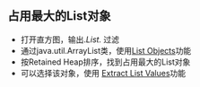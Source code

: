 ## 占用最大的List对象

* 打开直方图，输出.*List.* 过滤
* 通过java.util.ArrayList类，使用[List Objects](../../功能/List%20Objects/README.md)功能
* 按Retained Heap排序，找到占用最大的List对象
* 可以选择该对象，使用 [Extract List Values](../../功能/Extract%20List%20Values/README.md)功能